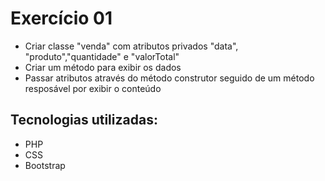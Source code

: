 # Exercício 01

- Criar classe "venda" com atributos privados "data", "produto","quantidade" e "valorTotal"
- Criar um método para exibir os dados
- Passar atributos através do método construtor seguido de um método resposável por exibir o conteúdo

## Tecnologias utilizadas:
- PHP
- CSS
- Bootstrap